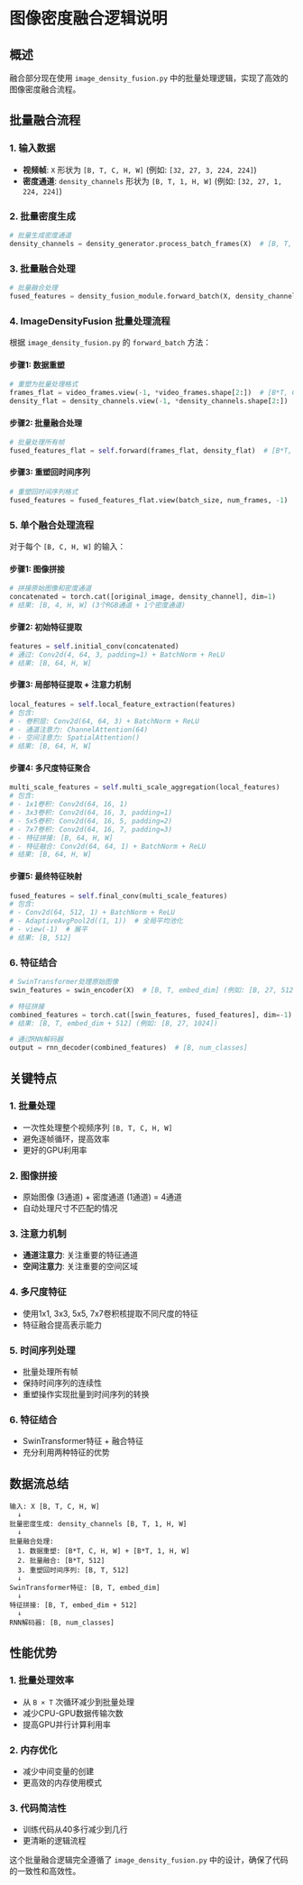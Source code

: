# 图像密度融合逻辑说明

## 概述

融合部分现在使用 `image_density_fusion.py` 中的批量处理逻辑，实现了高效的图像密度融合流程。

## 批量融合流程

### 1. **输入数据**
- **视频帧**: `X` 形状为 `[B, T, C, H, W]` (例如: `[32, 27, 3, 224, 224]`)
- **密度通道**: `density_channels` 形状为 `[B, T, 1, H, W]` (例如: `[32, 27, 1, 224, 224]`)

### 2. **批量密度生成**
```python
# 批量生成密度通道
density_channels = density_generator.process_batch_frames(X)  # [B, T, 1, H, W]
```

### 3. **批量融合处理**
```python
# 批量融合处理
fused_features = density_fusion_module.forward_batch(X, density_channels)  # [B, T, 512]
```

### 4. **ImageDensityFusion 批量处理流程**

根据 `image_density_fusion.py` 的 `forward_batch` 方法：

#### **步骤1: 数据重塑**
```python
# 重塑为批量处理格式
frames_flat = video_frames.view(-1, *video_frames.shape[2:])  # [B*T, C, H, W]
density_flat = density_channels.view(-1, *density_channels.shape[2:])  # [B*T, 1, H, W]
```

#### **步骤2: 批量融合处理**
```python
# 批量处理所有帧
fused_features_flat = self.forward(frames_flat, density_flat)  # [B*T, output_channels]
```

#### **步骤3: 重塑回时间序列**
```python
# 重塑回时间序列格式
fused_features = fused_features_flat.view(batch_size, num_frames, -1)  # [B, T, output_channels]
```

### 5. **单个融合处理流程**

对于每个 `[B, C, H, W]` 的输入：

#### **步骤1: 图像拼接**
```python
# 拼接原始图像和密度通道
concatenated = torch.cat([original_image, density_channel], dim=1)
# 结果: [B, 4, H, W] (3个RGB通道 + 1个密度通道)
```

#### **步骤2: 初始特征提取**
```python
features = self.initial_conv(concatenated)
# 通过: Conv2d(4, 64, 3, padding=1) + BatchNorm + ReLU
# 结果: [B, 64, H, W]
```

#### **步骤3: 局部特征提取 + 注意力机制**
```python
local_features = self.local_feature_extraction(features)
# 包含:
# - 卷积层: Conv2d(64, 64, 3) + BatchNorm + ReLU
# - 通道注意力: ChannelAttention(64)
# - 空间注意力: SpatialAttention()
# 结果: [B, 64, H, W]
```

#### **步骤4: 多尺度特征聚合**
```python
multi_scale_features = self.multi_scale_aggregation(local_features)
# 包含:
# - 1x1卷积: Conv2d(64, 16, 1)
# - 3x3卷积: Conv2d(64, 16, 3, padding=1)
# - 5x5卷积: Conv2d(64, 16, 5, padding=2)
# - 7x7卷积: Conv2d(64, 16, 7, padding=3)
# - 特征拼接: [B, 64, H, W]
# - 特征融合: Conv2d(64, 64, 1) + BatchNorm + ReLU
# 结果: [B, 64, H, W]
```

#### **步骤5: 最终特征映射**
```python
fused_features = self.final_conv(multi_scale_features)
# 包含:
# - Conv2d(64, 512, 1) + BatchNorm + ReLU
# - AdaptiveAvgPool2d((1, 1))  # 全局平均池化
# - view(-1)  # 展平
# 结果: [B, 512]
```

### 6. **特征结合**

```python
# SwinTransformer处理原始图像
swin_features = swin_encoder(X)  # [B, T, embed_dim] (例如: [B, 27, 512])

# 特征拼接
combined_features = torch.cat([swin_features, fused_features], dim=-1)
# 结果: [B, T, embed_dim + 512] (例如: [B, 27, 1024])

# 通过RNN解码器
output = rnn_decoder(combined_features)  # [B, num_classes]
```

## 关键特点

### 1. **批量处理**
- 一次性处理整个视频序列 `[B, T, C, H, W]`
- 避免逐帧循环，提高效率
- 更好的GPU利用率

### 2. **图像拼接**
- 原始图像 (3通道) + 密度通道 (1通道) = 4通道
- 自动处理尺寸不匹配的情况

### 3. **注意力机制**
- **通道注意力**: 关注重要的特征通道
- **空间注意力**: 关注重要的空间区域

### 4. **多尺度特征**
- 使用1x1, 3x3, 5x5, 7x7卷积核提取不同尺度的特征
- 特征融合提高表示能力

### 5. **时间序列处理**
- 批量处理所有帧
- 保持时间序列的连续性
- 重塑操作实现批量到时间序列的转换

### 6. **特征结合**
- SwinTransformer特征 + 融合特征
- 充分利用两种特征的优势

## 数据流总结

```
输入: X [B, T, C, H, W]
  ↓
批量密度生成: density_channels [B, T, 1, H, W]
  ↓
批量融合处理:
  1. 数据重塑: [B*T, C, H, W] + [B*T, 1, H, W]
  2. 批量融合: [B*T, 512]
  3. 重塑回时间序列: [B, T, 512]
  ↓
SwinTransformer特征: [B, T, embed_dim]
  ↓
特征拼接: [B, T, embed_dim + 512]
  ↓
RNN解码器: [B, num_classes]
```

## 性能优势

### 1. **批量处理效率**
- 从 `B × T` 次循环减少到批量处理
- 减少CPU-GPU数据传输次数
- 提高GPU并行计算利用率

### 2. **内存优化**
- 减少中间变量的创建
- 更高效的内存使用模式

### 3. **代码简洁性**
- 训练代码从40多行减少到几行
- 更清晰的逻辑流程

这个批量融合逻辑完全遵循了 `image_density_fusion.py` 中的设计，确保了代码的一致性和高效性。
